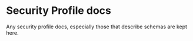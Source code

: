 # Security Profile docs

Any security profile docs, especially those that describe schemas are kept here.